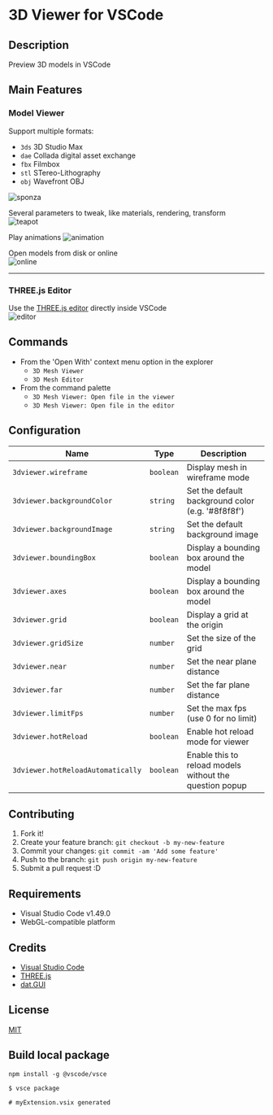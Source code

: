 # 3D Viewer for VSCode

## Description

Preview 3D models in VSCode

## Main Features

### Model Viewer
Support multiple formats:
* `3ds` 3D Studio Max
* `dae` Collada digital asset exchange
* `fbx` Filmbox
* `stl` STereo-Lithography
* `obj` Wavefront OBJ

![sponza](images/sponza.png)  
  

Several parameters to tweak, like materials, rendering, transform  
![teapot](images/teapot.png)  
  

Play animations
![animation](images/animation.png)
  

Open models from disk or online  
![online](images/online.png)
  
  ---
  
### THREE.js Editor
Use the [THREE.js editor](https://threejs.org/editor/) directly inside VSCode  
![editor](images/editor.png)
  

## Commands

* From the 'Open With' context menu option in the explorer
  * `3D Mesh Viewer`
  * `3D Mesh Editor`
* From the command palette
  * `3D Mesh Viewer: Open file in the viewer`
  * `3D Mesh Viewer: Open file in the editor`

## Configuration

|Name                             |Type      |Description
|---------------------------------|----------|------------
|`3dviewer.wireframe`             |`boolean` |Display mesh in wireframe mode
|`3dviewer.backgroundColor`       |`string`  |Set the default background color (e.g. '#8f8f8f')
|`3dviewer.backgroundImage`       |`string`  |Set the default background image
|`3dviewer.boundingBox`           |`boolean` |Display a bounding box around the model
|`3dviewer.axes`                  |`boolean` |Display a bounding box around the model
|`3dviewer.grid`                  |`boolean` |Display a grid at the origin
|`3dviewer.gridSize`              |`number`  |Set the size of the grid
|`3dviewer.near`                  |`number`  |Set the near plane distance
|`3dviewer.far`                   |`number`  |Set the far plane distance
|`3dviewer.limitFps`              |`number`  |Set the max fps (use 0 for no limit)
|`3dviewer.hotReload`             |`boolean` |Enable hot reload mode for viewer
|`3dviewer.hotReloadAutomatically`|`boolean` |Enable this to reload models without the question popup

## Contributing

1. Fork it!
2. Create your feature branch: `git checkout -b my-new-feature`
3. Commit your changes: `git commit -am 'Add some feature'`
4. Push to the branch: `git push origin my-new-feature`
5. Submit a pull request :D

## Requirements

- Visual Studio Code v1.49.0
- WebGL-compatible platform

## Credits

* [Visual Studio Code](https://code.visualstudio.com/)
* [THREE.js](https://threejs.org)
* [dat.GUI](http://workshop.chromeexperiments.com/examples/gui/#1--Basic-Usage)

## License

[MIT](LICENSE.md)

## Build local package
`npm install -g @vscode/vsce`

`$ vsce package`

`# myExtension.vsix generated`